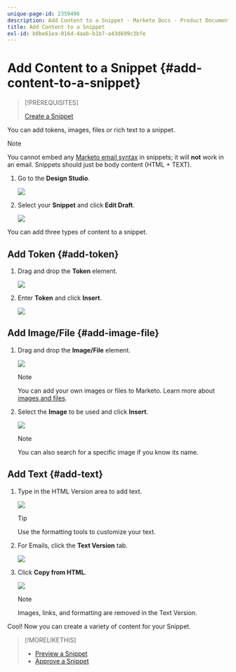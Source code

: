 ```yaml
---
unique-page-id: 2359496
description: Add Content to a Snippet - Marketo Docs - Product Documentation
title: Add Content to a Snippet
exl-id: b8be61ea-016d-4aab-b1b7-a43d699c3bfe
---
```

# Add Content to a Snippet {#add-content-to-a-snippet}

>[!PREREQUISITES]
>
>[Create a Snippet](/help/marketo/product-docs/personalization/segmentation-and-snippets/snippets/create-a-snippet.md)

You can add tokens, images, files or rich text to a snippet.

>[!NOTE]
>
>You cannot embed any [Marketo email syntax](/help/marketo/product-docs/email-marketing/general/email-editor-2/email-template-syntax.md) in snippets; it will **not** work in an email. Snippets should just be body content (HTML + TEXT).

1. Go to the **Design Studio**.

   ![](assets/designstudio-2.png)

1. Select your **Snippet** and click **Edit Draft**.

   ![](assets/image2014-9-16-9-3a34-3a58.png)

You can add three types of content to a snippet.

## Add Token {#add-token}

1. Drag and drop the **Token** element.

   ![](assets/image2014-9-16-9-3a35-3a8.png)

1. Enter **Token** and click **Insert**.

   ![](assets/image2014-9-16-9-3a35-3a16.png)

## Add Image/File {#add-image-file}

1. Drag and drop the **Image/File** element.

   ![](assets/image2014-9-16-9-3a35-3a25.png)

   >[!NOTE]
   >
   >You can add your own images or files to Marketo. Learn more about [images and files](/help/marketo/product-docs/demand-generation/images-and-files/add-images-and-files-to-marketo.md).

1. Select the **Image** to be used and click **Insert**.

   ![](assets/image2014-9-16-9-3a35-3a33.png)

   >[!NOTE]
   >
   >You can also search for a specific image if you know its name.

## Add Text {#add-text}

1. Type in the HTML Version area to add text.

   ![](assets/image2014-9-16-9-3a35-3a43.png)

   >[!TIP]
   >
   >Use the formatting tools to customize your text.

1. For Emails, click the **Text Version** tab.

   ![](assets/image2014-9-16-9-3a35-3a51.png)

1. Click **Copy from HTML**.

   ![](assets/image2014-9-16-9-3a35-3a59.png)

   >[!NOTE]
   >
   >Images, links, and formatting are removed in the Text Version.

Cool! Now you can create a variety of content for your Snippet.

>[!MORELIKETHIS]
>
>* [Preview a Snippet](/help/marketo/product-docs/personalization/segmentation-and-snippets/snippets/preview-a-snippet.md)
>* [Approve a Snippet](/help/marketo/product-docs/personalization/segmentation-and-snippets/snippets/approve-a-snippet.md)
